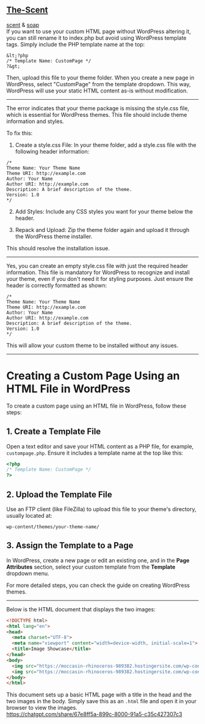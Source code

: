 ## [The-Scent](http://www.scent.com.sg/)
[scent](https://raw.githubusercontent.com/nordeim/The-Scent/refs/heads/main/images/scent1.jpg) & [soap](https://raw.githubusercontent.com/nordeim/The-Scent/refs/heads/main/images/soap1.jpg)  
If you want to use your custom HTML page without WordPress altering it, you can still rename it to index.php but avoid using WordPress template tags. Simply include the PHP template name at the top:

```
&lt;?php
/* Template Name: CustomPage */
?&gt;
```
Then, upload this file to your theme folder. When you create a new page in WordPress, select "CustomPage" from the template dropdown. This way, WordPress will use your static HTML content as-is without modification.

---
The error indicates that your theme package is missing the style.css file, which is essential for WordPress themes. This file should include theme information and styles.

To fix this:

1. Create a style.css File: In your theme folder, add a style.css file with the following header information:

```
/*
Theme Name: Your Theme Name
Theme URI: http://example.com
Author: Your Name
Author URI: http://example.com
Description: A brief description of the theme.
Version: 1.0
*/  
```
2. Add Styles: Include any CSS styles you want for your theme below the header.

3. Repack and Upload: Zip the theme folder again and upload it through the WordPress theme installer.

This should resolve the installation issue.

---
Yes, you can create an empty style.css file with just the required header information. This file is mandatory for WordPress to recognize and install your theme, even if you don't need it for styling purposes. Just ensure the header is correctly formatted as shown:

```
/*
Theme Name: Your Theme Name
Theme URI: http://example.com
Author: Your Name
Author URI: http://example.com
Description: A brief description of the theme.
Version: 1.0
*/  
```
This will allow your custom theme to be installed without any issues.

---
# Creating a Custom Page Using an HTML File in WordPress

To create a custom page using an HTML file in WordPress, follow these steps:

## 1. Create a Template File

Open a text editor and save your HTML content as a PHP file, for example, `custompage.php`. Ensure it includes a template name at the top like this:

```php
<?php
/* Template Name: CustomPage */
?>
```

## 2. Upload the Template File

Use an FTP client (like FileZilla) to upload this file to your theme's directory, usually located at:

```
wp-content/themes/your-theme-name/
```

## 3. Assign the Template to a Page

In WordPress, create a new page or edit an existing one, and in the **Page Attributes** section, select your custom template from the **Template** dropdown menu.

For more detailed steps, you can check the guide on creating WordPress themes.

---
Below is the HTML document that displays the two images:

```html
<!DOCTYPE html>
<html lang="en">
<head>
  <meta charset="UTF-8">
  <meta name="viewport" content="width=device-width, initial-scale=1">
  <title>Image Showcase</title>
</head>
<body>
  <img src="https://moccasin-rhinoceros-989382.hostingersite.com/wp-content/uploads/2025/03/scent1.jpg" alt="Scent Image">
  <img src="https://moccasin-rhinoceros-989382.hostingersite.com/wp-content/uploads/2025/03/soap1.jpg" alt="Soap Image">
</body>
</html>
``` 

This document sets up a basic HTML page with a title in the head and the two images in the body. Simply save this as an `.html` file and open it in your browser to view the images.  
https://chatgpt.com/share/67e8ff5a-899c-8000-91a5-c35c427307c3
